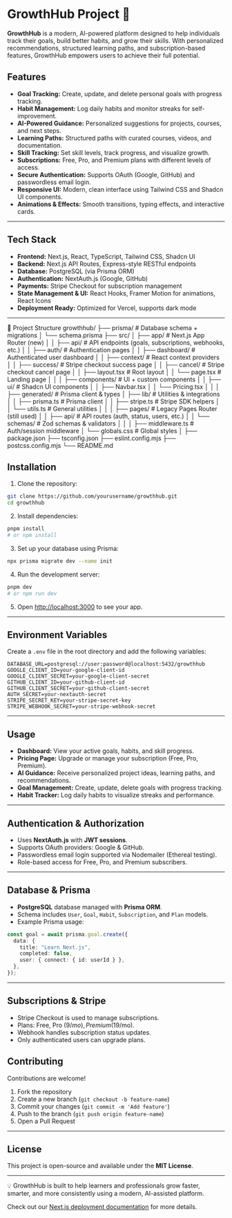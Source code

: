 # GrowthHub Project 🚀

**GrowthHub** is a modern, AI-powered platform designed to help individuals track their goals, build better habits, and grow their skills. With personalized recommendations, structured learning paths, and subscription-based features, GrowthHub empowers users to achieve their full potential.

## Features

- **Goal Tracking:** Create, update, and delete personal goals with progress tracking.  
- **Habit Management:** Log daily habits and monitor streaks for self-improvement.  
- **AI-Powered Guidance:** Personalized suggestions for projects, courses, and next steps.  
- **Learning Paths:** Structured paths with curated courses, videos, and documentation.  
- **Skill Tracking:** Set skill levels, track progress, and visualize growth.  
- **Subscriptions:** Free, Pro, and Premium plans with different levels of access.  
- **Secure Authentication:** Supports OAuth (Google, GitHub) and passwordless email login.  
- **Responsive UI:** Modern, clean interface using Tailwind CSS and Shadcn UI components.  
- **Animations & Effects:** Smooth transitions, typing effects, and interactive cards.  

---

## Tech Stack

- **Frontend:** Next.js, React, TypeScript, Tailwind CSS, Shadcn UI  
- **Backend:** Next.js API Routes, Express-style RESTful endpoints  
- **Database:** PostgreSQL (via Prisma ORM)  
- **Authentication:** NextAuth.js (Google, GitHub)  
- **Payments:** Stripe Checkout for subscription management  
- **State Management & UI:** React Hooks, Framer Motion for animations, React Icons  
- **Deployment Ready:** Optimized for Vercel, supports dark mode  

---
📂 Project Structure
growthhub/
├── prisma/                # Database schema + migrations
│   └── schema.prisma
├── src/
│   ├── app/               # Next.js App Router (new)
│   │   ├── api/           # API endpoints (goals, subscriptions, webhooks, etc.)
│   │   ├── auth/          # Authentication pages
│   │   ├── dashboard/     # Authenticated user dashboard
│   │   ├── context/       # React context providers
│   │   ├── success/       # Stripe checkout success page
│   │   ├── cancel/        # Stripe checkout cancel page
│   │   ├── layout.tsx     # Root layout
│   │   └── page.tsx       # Landing page
│   │
│   ├── components/        # UI + custom components
│   │   ├── ui/            # Shadcn UI components
│   │   ├── Navbar.tsx
│   │   └── Pricing.tsx
│   │
│   ├── generated/         # Prisma client & types
│   ├── lib/               # Utilities & integrations
│   │   ├── prisma.ts      # Prisma client
│   │   ├── stripe.ts      # Stripe SDK helpers
│   │   └── utils.ts       # General utilities
│   │
│   ├── pages/             # Legacy Pages Router (still used)
│   │   ├── api/           # API routes (auth, status, users, etc.)
│   │   └── schemas/       # Zod schemas & validators
│   │
│   ├── middleware.ts      # Auth/session middleware
│   └── globals.css        # Global styles
│
├── package.json
├── tsconfig.json
├── eslint.config.mjs
├── postcss.config.mjs
└── README.md

## Installation

1. Clone the repository:

```bash
git clone https://github.com/yourusername/growthhub.git
cd growthhub
```

2. Install dependencies:

```bash
pnpm install
# or npm install
```

3. Set up your database using Prisma:

```bash
npx prisma migrate dev --name init
```

4. Run the development server:

```bash
pnpm dev
# or npm run dev
```

5. Open [http://localhost:3000](http://localhost:3000) to see your app.

---

## Environment Variables

Create a `.env` file in the root directory and add the following variables:

```env
DATABASE_URL=postgresql://user:password@localhost:5432/growthhub
GOOGLE_CLIENT_ID=your-google-client-id
GOOGLE_CLIENT_SECRET=your-google-client-secret
GITHUB_CLIENT_ID=your-github-client-id
GITHUB_CLIENT_SECRET=your-github-client-secret
AUTH_SECRET=your-nextauth-secret
STRIPE_SECRET_KEY=your-stripe-secret-key
STRIPE_WEBHOOK_SECRET=your-stripe-webhook-secret
```

---

## Usage

- **Dashboard:** View your active goals, habits, and skill progress.  
- **Pricing Page:** Upgrade or manage your subscription (Free, Pro, Premium).  
- **AI Guidance:** Receive personalized project ideas, learning paths, and recommendations.  
- **Goal Management:** Create, update, delete goals with progress tracking.  
- **Habit Tracker:** Log daily habits to visualize streaks and performance.  

---

## Authentication & Authorization

- Uses **NextAuth.js** with **JWT sessions**.  
- Supports OAuth providers: Google & GitHub.  
- Passwordless email login supported via Nodemailer (Ethereal testing).  
- Role-based access for Free, Pro, and Premium subscribers.  

---

## Database & Prisma

- **PostgreSQL** database managed with **Prisma ORM**.  
- Schema includes `User`, `Goal`, `Habit`, `Subscription`, and `Plan` models.  
- Example Prisma usage:

```ts
const goal = await prisma.goal.create({
  data: {
    title: "Learn Next.js",
    completed: false,
    user: { connect: { id: userId } },
  },
});
```

---

## Subscriptions & Stripe

- Stripe Checkout is used to manage subscriptions.  
- Plans: Free, Pro ($9/mo), Premium ($19/mo).  
- Webhook handles subscription status updates.  
- Only authenticated users can upgrade plans.  

## Contributing

Contributions are welcome!  
1. Fork the repository  
2. Create a new branch (`git checkout -b feature-name`)  
3. Commit your changes (`git commit -m 'Add feature'`)  
4. Push to the branch (`git push origin feature-name`)  
5. Open a Pull Request  

---

## License

This project is open-source and available under the **MIT License**.

---

💡 GrowthHub is built to help learners and professionals grow faster, smarter, and more consistently using a modern, AI-assisted platform.


Check out our [Next.js deployment documentation](https://nextjs.org/docs/app/building-your-application/deploying) for more details.
